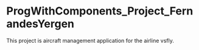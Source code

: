# ProgWithComponents_Project_FernandesYergen

This project is aircraft management application for the airline vsfly.